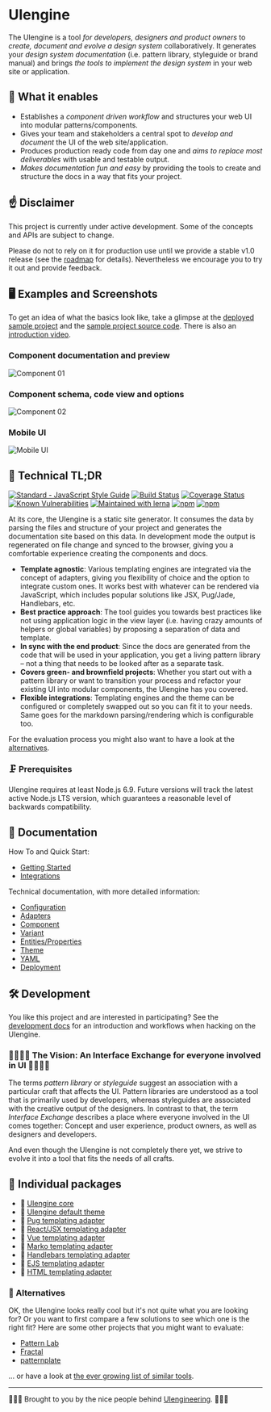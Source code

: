 # UIengine

The UIengine is a tool *for developers, designers and product owners* to *create, document and evolve a design system* collaboratively.
It generates your *design system documentation* (i.e. pattern library, styleguide or brand manual) and brings *the tools to implement the design system* in your web site or application.

## 🚀  What it enables

- Establishes a *component driven workflow* and structures your web UI into modular patterns/components.
- Gives your team and stakeholders a central spot to *develop and document* the UI of the web site/application.
- Produces production ready code from day one and *aims to replace most deliverables* with usable and testable output.
- *Makes documentation fun and easy* by providing the tools to create and structure the docs in a way that fits your project.

## ☝️ Disclaimer

This project is currently under active development.
Some of the concepts and APIs are subject to change.

Please do not to rely on it for production use until we provide a stable v1.0 release (see the [roadmap](https://github.com/dennisreimann/uiengine/milestones) for details).
Nevertheless we encourage you to try it out and provide feedback.

## 🖥 Examples and Screenshots

To get an idea of what the basics look like, take a glimpse at the
[deployed sample project](http://uiengine-sample-project.uix.space/)
and the
[sample project source code](./test/project).
There is also an
[introduction video](https://www.youtube.com/watch?v=OKHAhIQLvjU).

### Component documentation and preview

![Component 01](./docs/media/screenshot-01.png)

### Component schema, code view and options

![Component 02](./docs/media/screenshot-02.png)

### Mobile UI

![Mobile UI](./docs/media/screenshot-03.png)

## 🔩 Technical TL;DR

[![Standard - JavaScript Style Guide](https://img.shields.io/badge/code%20style-standard-brightgreen.svg)](http://standardjs.com/)
[![Build Status](https://travis-ci.org/dennisreimann/uiengine.svg?branch=master)](https://travis-ci.org/dennisreimann/uiengine)
[![Coverage Status](https://coveralls.io/repos/github/dennisreimann/uiengine/badge.svg?branch=master)](https://coveralls.io/github/dennisreimann/uiengine?branch=master)
[![Known Vulnerabilities](https://snyk.io/test/github/dennisreimann/uiengine/badge.svg)](https://snyk.io/test/github/dennisreimann/uiengine)
[![Maintained with lerna](https://img.shields.io/badge/maintained%20with-lerna-cc00ff.svg)](https://lernajs.io/)
[![npm](https://img.shields.io/npm/v/uiengine.svg)](https://www.npmjs.com/package/uiengine)
[![npm](https://img.shields.io/npm/dw/uiengine.svg)](https://www.npmjs.com/package/uiengine)

At its core, the UIengine is a static site generator.
It consumes the data by parsing the files and structure of your project and generates the documentation site based on this data.
In development mode the output is regenerated on file change and synced to the browser, giving you a comfortable experience creating the components and docs.

- **Template agnostic**: Various templating engines are integrated via the concept of adapters, giving you flexibility of choice and the option to integrate custom ones. It works best with whatever can be rendered via JavaScript, which includes popular solutions like JSX, Pug/Jade, Handlebars, etc.
- **Best practice approach**: The tool guides you towards best practices like not using application logic in the view layer (i.e. having crazy amounts of helpers or global variables) by proposing a separation of data and template.
- **In sync with the end product**: Since the docs are generated from the code that will be used in your application, you get a living pattern library – not a thing that needs to be looked after as a separate task.
- **Covers green- and brownfield projects**: Whether you start out with a pattern library or want to transition your process and refactor your existing UI into modular components, the UIengine has you covered.
- **Flexible integrations**: Templating engines and the theme can be configured or completely swapped out so you can fit it to your needs. Same goes for the markdown parsing/rendering which is configurable too.

For the evaluation process you might also want to have a look at the [alternatives](#-alternatives).

### 🗜 Prerequisites

UIengine requires at least Node.js 6.9. Future versions will track the latest active Node.js LTS version, which guarantees a reasonable level of backwards compatibility.

## 📘 Documentation

How To and Quick Start:

- [Getting Started](./docs/getting-started.md)
- [Integrations](./docs/integrations.md)

Technical documentation, with more detailed information:

- [Configuration](./docs/config.md)
- [Adapters](./docs/adapters.md)
- [Component](./docs/component.md)
- [Variant](./docs/variant.md)
- [Entities/Properties](./docs/entities-properties.md)
- [Theme](./docs/theme.md)
- [YAML](./docs/yaml.md)
- [Deployment](./docs/deployment.md)

## 🛠 Development

You like this project and are interested in participating?
See the [development docs](./docs/development.md) for an introduction and workflows when hacking on the UIengine.

### 👩‍💻👨‍🎨  The Vision: An Interface Exchange for everyone involved in UI 👩‍🔬👨‍💼

The terms *pattern library* or *styleguide* suggest an association with a particular craft that affects the UI.
Pattern libraries are understood as a tool that is primarily used by developers, whereas styleguides are associated with the creative output of the designers.
In contrast to that, the term *Interface Exchange* describes a place where everyone involved in the UI comes together:
Concept and user experience, product owners, as well as designers and developers.

And even though the UIengine is not completely there yet, we strive to evolve it into a tool that fits the needs of all crafts.

## 💁 Individual packages

- 🚀 [UIengine core](./packages/uiengine)
- 🎨 [UIengine default theme](./packages/uiengine-theme-default)
- 🔌 [Pug templating adapter](./packages/uiengine-adapter-pug)
- 🔌 [React/JSX templating adapter](./packages/uiengine-adapter-react)
- 🔌 [Vue templating adapter](./packages/uiengine-adapter-vue)
- 🔌 [Marko templating adapter](./packages/uiengine-adapter-marko)
- 🔌 [Handlebars templating adapter](./packages/uiengine-adapter-handlebars)
- 🔌 [EJS templating adapter](./packages/uiengine-adapter-ejs)
- 🔌 [HTML templating adapter](./packages/uiengine-adapter-html)

### 🖖 Alternatives

OK, the UIengine looks really cool but it's not quite what you are looking for?
Or you want to first compare a few solutions to see which one is the right fit?
Here are some other projects that you might want to evaluate:

- [Pattern Lab](http://patternlab.io/)
- [Fractal](http://fractal.build/)
- [patternplate](https://github.com/sinnerschrader/patternplate/)

… or have a look at [the ever growing list of similar tools](https://github.com/davidhund/styleguide-generators).

- - - - -

👨🏻‍💻 Brought to you by the nice people behind [UIengineering](https://www.uiengineering.de). 👨🏻‍💻
